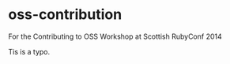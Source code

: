 oss-contribution
================

For the Contributing to OSS Workshop at Scottish RubyConf 2014 

Tis is a typo.
